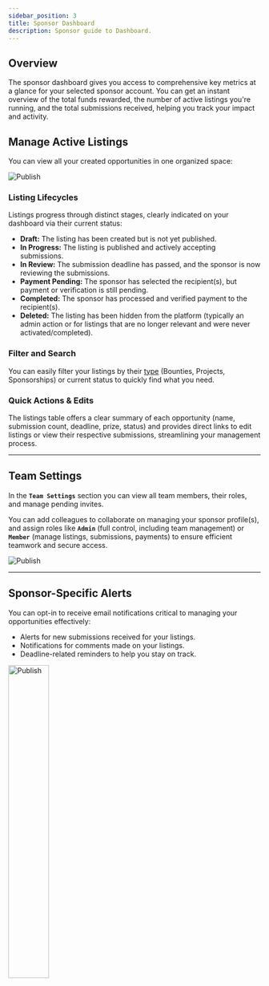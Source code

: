 ```yaml
---
sidebar_position: 3
title: Sponsor Dashboard
description: Sponsor guide to Dashboard.
---
```


## Overview

The sponsor dashboard gives you access to comprehensive key metrics at a glance for your selected sponsor account. You can get an instant overview of the total funds rewarded, the number of active listings you're running, and the total submissions received, helping you track your impact and activity.

## Manage Active Listings

You can view all your created opportunities in one organized space:

<div class="screenshot">
<img alt="Publish" src="/img/sponsor/dashboard.png" />
</div>

### Listing Lifecycles

Listings progress through distinct stages, clearly indicated on your dashboard via their current status:
- **Draft:** The listing has been created but is not yet published.
- **In Progress:** The listing is published and actively accepting submissions.
- **In Review:** The submission deadline has passed, and the sponsor is now reviewing the submissions.
- **Payment Pending:** The sponsor has selected the recipient(s), but payment or verification is still pending.
- **Completed:** The sponsor has processed and verified payment to the recipient(s).
- **Deleted:** The listing has been hidden from the platform (typically an admin action or for listings that are no longer relevant and were never activated/completed).

### Filter and Search

You can easily filter your listings by their [type](../opportunities.md) (Bounties, Projects, Sponsorships) or current status to quickly find what you need.

### Quick Actions & Edits

The listings table offers a clear summary of each opportunity (name, submission count, deadline, prize, status) and provides direct links to edit listings or view their respective submissions, streamlining your management process.

---

## Team Settings

In the **`Team Settings`** section you can view all team members, their roles, and manage pending invites.

You can add colleagues to collaborate on managing your sponsor profile(s), and assign roles like **`Admin`** (full control, including team management) or **`Member`** (manage listings, submissions, payments) to ensure efficient teamwork and secure access.

<div class="screenshot">
<img alt="Publish" src="/img/sponsor/team-manage.png" />
</div>

---

## Sponsor-Specific Alerts

You can opt-in to receive email notifications critical to managing your opportunities effectively:
- Alerts for new submissions received for your listings.
- Notifications for comments made on your listings.
- Deadline-related reminders to help you stay on track.

<div class="screenshot">
<img alt="Publish" src="/img/sponsor/email.png" width="40%" />
</div>
